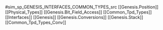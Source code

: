 #sim_sp_GENESIS_INTERFACES_COMMON_TYPES_src
[[Genesis.Position]]
[[Physical_Types]]
[[Genesis.Bit_Field_Access]]
[[Common_Tpd_Types]]
[[Interfaces]]
[[Genesis]]
[[Genesis.Conversions]]
[[Genesis.Stack]]
[[Common_Tpd_Types_Conv]]
